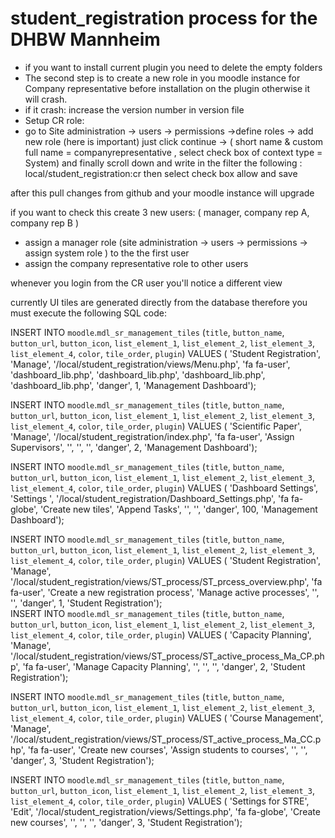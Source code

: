 # student_registration process for the DHBW Mannheim 
- if you want to install current plugin you need to delete the empty folders 
- The second step is to create a new role in you moodle instance for Company representative before installation on the plugin otherwise it will crash. 
- if it crash: increase the version number in version file 
- Setup CR role: 
- go to Site administration -> users -> permissions ->define roles -> add new role (here is important) just click continue -> ( short name & custom full name = companyrepresentative , select check box of context type = System) and finally scroll down and write in the filter the following :
local/student_registration:cr
then select check box allow and save

after this pull changes from github and your moodle instance will upgrade

if you want to check this create 3 new users: ( manager, company rep A, company rep B )
- assign a manager role (site administration -> users -> permissions -> assign system role ) to the the first user
- assign the company representative role to other users

whenever you login from the CR user you'll notice a different view


currently UI tiles are generated directly from the database therefore you must execute the following SQL code: 

INSERT INTO `moodle`.`mdl_sr_management_tiles`
(`title`,
`button_name`,
`button_url`,
`button_icon`,
`list_element_1`,
`list_element_2`,
`list_element_3`,
`list_element_4`,
`color`,
`tile_order`,
`plugin`)
VALUES
(
'Student Registration',
'Manage',
'/local/student_registration/views/Menu.php',
'fa fa-user',
'dashboard_lib.php',
'dashboard_lib.php',
'dashboard_lib.php',
'dashboard_lib.php',
'danger',
1,
'Management Dashboard');   

INSERT INTO `moodle`.`mdl_sr_management_tiles`
(`title`,
`button_name`,
`button_url`,
`button_icon`,
`list_element_1`,
`list_element_2`,
`list_element_3`,
`list_element_4`,
`color`,
`tile_order`,
`plugin`)
VALUES
(
'Scientific Paper',
'Manage',
'/local/student_registration/index.php',
'fa fa-user',
'Assign Supervisors',
'',
'',
'',
'danger',
2,
'Management Dashboard');   

INSERT INTO `moodle`.`mdl_sr_management_tiles`
(`title`,
`button_name`,
`button_url`,
`button_icon`,
`list_element_1`,
`list_element_2`,
`list_element_3`,
`list_element_4`,
`color`,
`tile_order`,
`plugin`)
VALUES
(
'Dashboard Settings',
'Settings ',
'/local/student_registration/Dashboard_Settings.php',
'fa fa-globe',
'Create new tiles',
'Append Tasks',
'',
'',
'danger',
100,
'Management Dashboard');   

INSERT INTO `moodle`.`mdl_sr_management_tiles`
(`title`,
`button_name`,
`button_url`,
`button_icon`,
`list_element_1`,
`list_element_2`,
`list_element_3`,
`list_element_4`,
`color`,
`tile_order`,
`plugin`)
VALUES
(
'Student Registration',
'Manage',
'/local/student_registration/views/ST_process/ST_prcess_overview.php',
'fa fa-user',
'Create a new registration process',
'Manage active processes',
'',
'',
'danger',
1,
'Student Registration');  
INSERT INTO `moodle`.`mdl_sr_management_tiles`
(`title`,
`button_name`,
`button_url`,
`button_icon`,
`list_element_1`,
`list_element_2`,
`list_element_3`,
`list_element_4`,
`color`,
`tile_order`,
`plugin`)
VALUES
(
'Capacity Planning',
'Manage',
'/local/student_registration/views/ST_process/ST_active_process_Ma_CP.php',
'fa fa-user',
'Manage Capacity Planning',
'',
'',
'',
'danger',
2,
'Student Registration');    

INSERT INTO `moodle`.`mdl_sr_management_tiles`
(`title`,
`button_name`,
`button_url`,
`button_icon`,
`list_element_1`,
`list_element_2`,
`list_element_3`,
`list_element_4`,
`color`,
`tile_order`,
`plugin`)
VALUES
(
'Course Management',
'Manage',
'/local/student_registration/views/ST_process/ST_active_process_Ma_CC.php',
'fa fa-user',
'Create new courses',
'Assign students to courses',
'',
'',
'danger',
3,
'Student Registration'); 

INSERT INTO `moodle`.`mdl_sr_management_tiles`
(`title`,
`button_name`,
`button_url`,
`button_icon`,
`list_element_1`,
`list_element_2`,
`list_element_3`,
`list_element_4`,
`color`,
`tile_order`,
`plugin`)
VALUES
(
'Settings for STRE',
'Edit',
'/local/student_registration/views/Settings.php',
'fa fa-globe',
'Create new courses',
'',
'',
'',
'danger',
3,
'Student Registration');  
